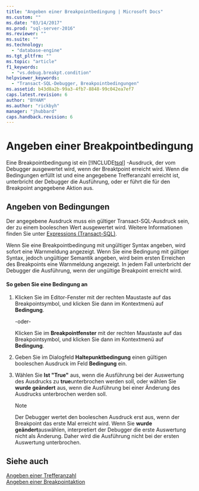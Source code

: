 ```yaml
---
title: "Angeben einer Breakpointbedingung | Microsoft Docs"
ms.custom: ""
ms.date: "03/14/2017"
ms.prod: "sql-server-2016"
ms.reviewer: ""
ms.suite: ""
ms.technology: 
  - "database-engine"
ms.tgt_pltfrm: ""
ms.topic: "article"
f1_keywords: 
  - "vs.debug.breakpt.condition"
helpviewer_keywords: 
  - "Transact-SQL-Debugger, Breakpointbedingungen"
ms.assetid: b43d8a2b-99a3-4fb7-8848-99c042ea7ef7
caps.latest.revision: 6
author: "BYHAM"
ms.author: "rickbyh"
manager: "jhubbard"
caps.handback.revision: 6
---
```

# Angeben einer Breakpointbedingung
  Eine Breakpointbedingung ist ein [!INCLUDE[tsql](../../includes/tsql-md.md)] -Ausdruck, der vom Debugger ausgewertet wird, wenn der Breaktpoint erreicht wird. Wenn die Bedingungen erfüllt ist und eine angegebene Trefferanzahl erreicht ist, unterbricht der Debugger die Ausführung, oder er führt die für den Breakpoint angegebene Aktion aus.  
  
## Angeben von Bedingungen  
 Der angegebene Ausdruck muss ein gültiger Transact-SQL-Ausdruck sein, der zu einem booleschen Wert ausgewertet wird. Weitere Informationen finden Sie unter [Expressions &#40;Transact-SQL&#41;](../../t-sql/language-elements/expressions-transact-sql.md).  
  
 Wenn Sie eine Breakpointbedingung mit ungültiger Syntax angeben, wird sofort eine Warnmeldung angezeigt. Wenn Sie eine Bedingung mit gültiger Syntax, jedoch ungültiger Semantik angeben, wird beim ersten Erreichen des Breakpoints eine Warnmeldung angezeigt. In jedem Fall unterbricht der Debugger die Ausführung, wenn der ungültige Breakpoint erreicht wird.  
  
#### So geben Sie eine Bedingung an  
  
1.  Klicken Sie im Editor-Fenster mit der rechten Maustaste auf das Breakpointsymbol, und klicken Sie dann im Kontextmenü auf **Bedingung**.  
  
     -oder-  
  
     Klicken Sie im **Breakpointfenster** mit der rechten Maustaste auf das Breakpointsymbol, und klicken Sie dann im Kontextmenü auf **Bedingung**.  
  
2.  Geben Sie im Dialogfeld **Haltepunktbedingung** einen gültigen booleschen Ausdruck im Feld **Bedingung** ein.  
  
3.  Wählen Sie **Ist "True"** aus, wenn die Ausführung bei der Auswertung des Ausdrucks zu **true**unterbrochen werden soll, oder wählen Sie **wurde geändert** aus, wenn die Ausführung bei einer Änderung des Ausdrucks unterbrochen werden soll.  
  
    > [!NOTE]  
    >  Der Debugger wertet den booleschen Ausdruck erst aus, wenn der Breakpoint das erste Mal erreicht wird. Wenn Sie **wurde geändert**auswählen, interpretiert der Debugger die erste Auswertung nicht als Änderung. Daher wird die Ausführung nicht bei der ersten Auswertung unterbrochen.  
  
## Siehe auch  
 [Angeben einer Trefferanzahl](../../relational-databases/scripting/specify-a-hit-count.md)   
 [Angeben einer Breakpointaktion](../../relational-databases/scripting/specify-a-breakpoint-action.md)  
  
  